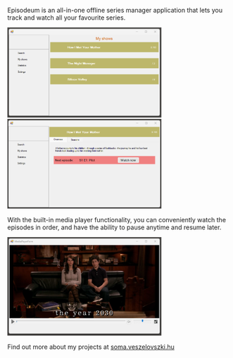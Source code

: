 Episodeum is an all-in-one offline series manager application that lets you track and watch all your favourite series.

<p float="left">
  <img src="images/screenshot_my_shows.png" width="350">
  <img src="images/screenshot_series_info.png" width="350">
</p>

With the built-in media player functionality, you can conveniently watch the episodes in order, and have the ability to pause anytime and resume later.

<img src="images/screenshot_video_player.png" width="350">

Find out more about my projects at [soma.veszelovszki.hu](https://soma.veszelovszki.hu)